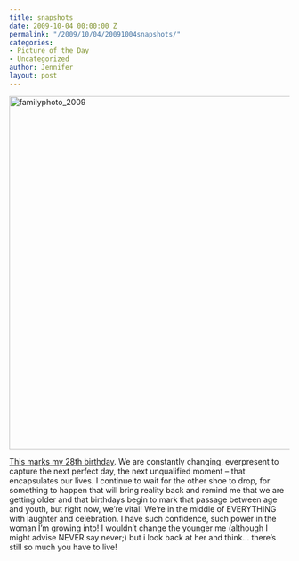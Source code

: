 ```yaml
---
title: snapshots
date: 2009-10-04 00:00:00 Z
permalink: "/2009/10/04/20091004snapshots/"
categories:
- Picture of the Day
- Uncategorized
author: Jennifer
layout: post
---
```


<img title="familyphoto_2009" height="633" alt="familyphoto_2009" width="950" class="alignleft size-full wp-image-449" src="/teamelam/assets/images/snapshots/1254641556000-missing.jpg" />

[This marks my 28th birthday](http://caseybowerphotography.com/blog/). We are constantly changing, everpresent to capture the next perfect day, the next unqualified moment &#8211; that encapsulates our lives. I continue to wait for the other shoe to drop, for something to happen that will bring reality back and remind me that we are getting older and that birthdays begin to mark that passage between age and youth, but right now, we&#8217;re vital! We&#8217;re in the middle of EVERYTHING with laughter and celebration. I have such confidence, such power in the woman I&#8217;m growing into! I wouldn&#8217;t change the younger me (although I might advise NEVER say never;) but i look back at her and think&#8230; there&#8217;s still so much you have to live!
